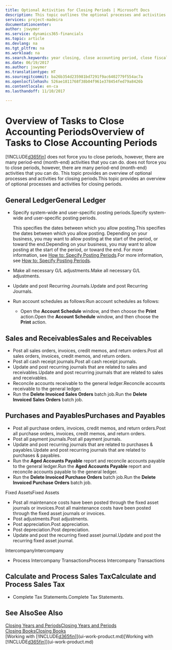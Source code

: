 ```yaml
---
title: Optional Activities for Closing Periods | Microsoft Docs
description: This topic outlines the optional processes and activities for closing accounting periods in Dynamics 365.
services: project-madeira
documentationcenter: 
author: jswymer
ms.service: dynamics365-financials
ms.topic: article
ms.devlang: na
ms.tgt_pltfrm: na
ms.workload: na
ms.search.keywords: year closing, close accounting period, close fiscal year, aging, creditor payments, vendor payments
ms.date: 06/19/2017
ms.author: jswymer
ms.translationtype: HT
ms.sourcegitcommit: ba26b354d235981bd7291f9ac6402779f554ac7a
ms.openlocfilehash: 526ae1811768f38b04f961e378454fed79a8426b
ms.contentlocale: en-ca
ms.lasthandoff: 11/10/2017

---
```

# <a name="overview-of-tasks-to-close-accounting-periods"></a><span data-ttu-id="7443a-103">Overview of Tasks to Close Accounting Periods</span><span class="sxs-lookup"><span data-stu-id="7443a-103">Overview of Tasks to Close Accounting Periods</span></span>
[!INCLUDE[d365fin](includes/d365fin_md.md)]<span data-ttu-id="7443a-104"> does not force you to close periods, however, there are many period-end (month-end) activities that you can do.</span><span class="sxs-lookup"><span data-stu-id="7443a-104"> does not force you to close periods, however, there are many period-end (month-end) activities that you can do.</span></span> <span data-ttu-id="7443a-105">This topic provides an overview of optional processes and activities for closing periods.</span><span class="sxs-lookup"><span data-stu-id="7443a-105">This topic provides an overview of optional processes and activities for closing periods.</span></span>  

## <a name="general-ledger"></a><span data-ttu-id="7443a-106">General Ledger</span><span class="sxs-lookup"><span data-stu-id="7443a-106">General Ledger</span></span>
* <span data-ttu-id="7443a-107">Specify system-wide and user-specific posting periods.</span><span class="sxs-lookup"><span data-stu-id="7443a-107">Specify system-wide and user-specific posting periods.</span></span>  

    <span data-ttu-id="7443a-108">This specifies the dates between which you allow posting.</span><span class="sxs-lookup"><span data-stu-id="7443a-108">This specifies the dates between which you allow posting.</span></span> <span data-ttu-id="7443a-109">Depending on your business, you may want to allow posting at the start of the period, or toward the end.</span><span class="sxs-lookup"><span data-stu-id="7443a-109">Depending on your business, you may want to allow posting at the start of the period, or toward the end.</span></span> <span data-ttu-id="7443a-110">For more information, see [How to: Specify Posting Periods](finance-how-specify-posting-periods.md).</span><span class="sxs-lookup"><span data-stu-id="7443a-110">For more information, see [How to: Specify Posting Periods](finance-how-specify-posting-periods.md).</span></span>  
* <span data-ttu-id="7443a-111">Make all necessary G/L adjustments.</span><span class="sxs-lookup"><span data-stu-id="7443a-111">Make all necessary G/L adjustments.</span></span>  
* <span data-ttu-id="7443a-112">Update and post Recurring Journals.</span><span class="sxs-lookup"><span data-stu-id="7443a-112">Update and post Recurring Journals.</span></span>  
  <!--* Process Consolidations-->
* <span data-ttu-id="7443a-113">Run account schedules as follows:</span><span class="sxs-lookup"><span data-stu-id="7443a-113">Run account schedules as follows:</span></span>  
  * <span data-ttu-id="7443a-114">Open the **Account Schedule** window, and then choose the **Print** action.</span><span class="sxs-lookup"><span data-stu-id="7443a-114">Open the **Account Schedule** window, and then choose the **Print** action.</span></span>  

## <a name="sales-and-receivables"></a><span data-ttu-id="7443a-115">Sales and Receivables</span><span class="sxs-lookup"><span data-stu-id="7443a-115">Sales and Receivables</span></span>
* <span data-ttu-id="7443a-116">Post all sales orders, invoices, credit memos, and return orders.</span><span class="sxs-lookup"><span data-stu-id="7443a-116">Post all sales orders, invoices, credit memos, and return orders.</span></span>  
* <span data-ttu-id="7443a-117">Post all cash receipt journals.</span><span class="sxs-lookup"><span data-stu-id="7443a-117">Post all cash receipt journals.</span></span>  
* <span data-ttu-id="7443a-118">Update and post recurring journals that are related to sales and receivables.</span><span class="sxs-lookup"><span data-stu-id="7443a-118">Update and post recurring journals that are related to sales and receivables.</span></span>  
* <span data-ttu-id="7443a-119">Reconcile accounts receivable to the general ledger.</span><span class="sxs-lookup"><span data-stu-id="7443a-119">Reconcile accounts receivable to the general ledger.</span></span>  
* <span data-ttu-id="7443a-120">Run the **Delete Invoiced Sales Orders** batch job.</span><span class="sxs-lookup"><span data-stu-id="7443a-120">Run the **Delete Invoiced Sales Orders** batch job.</span></span>  

## <a name="purchases-and-payables"></a><span data-ttu-id="7443a-121">Purchases and Payables</span><span class="sxs-lookup"><span data-stu-id="7443a-121">Purchases and Payables</span></span>
* <span data-ttu-id="7443a-122">Post all purchase orders, invoices, credit memos, and return orders.</span><span class="sxs-lookup"><span data-stu-id="7443a-122">Post all purchase orders, invoices, credit memos, and return orders.</span></span>  
* <span data-ttu-id="7443a-123">Post all payment journals.</span><span class="sxs-lookup"><span data-stu-id="7443a-123">Post all payment journals.</span></span>  
* <span data-ttu-id="7443a-124">Update and post recurring journals that are related to purchases & payables.</span><span class="sxs-lookup"><span data-stu-id="7443a-124">Update and post recurring journals that are related to purchases & payables.</span></span>  
* <span data-ttu-id="7443a-125">Run the **Aged Accounts Payable** report and reconcile accounts payable to the general ledger.</span><span class="sxs-lookup"><span data-stu-id="7443a-125">Run the **Aged Accounts Payable** report and reconcile accounts payable to the general ledger.</span></span>  
* <span data-ttu-id="7443a-126">Run the **Delete Invoiced Purchase Orders** batch job.</span><span class="sxs-lookup"><span data-stu-id="7443a-126">Run the **Delete Invoiced Purchase Orders** batch job.</span></span>  

<span data-ttu-id="7443a-127">Fixed Assets</span><span class="sxs-lookup"><span data-stu-id="7443a-127">Fixed Assets</span></span>
* <span data-ttu-id="7443a-128">Post all maintenance costs have been posted through the fixed asset journals or invoices.</span><span class="sxs-lookup"><span data-stu-id="7443a-128">Post all maintenance costs have been posted through the fixed asset journals or invoices.</span></span>
* <span data-ttu-id="7443a-129">Post adjustments.</span><span class="sxs-lookup"><span data-stu-id="7443a-129">Post adjustments.</span></span>
* <span data-ttu-id="7443a-130">Post appreciation.</span><span class="sxs-lookup"><span data-stu-id="7443a-130">Post appreciation.</span></span>
* <span data-ttu-id="7443a-131">Post depreciation.</span><span class="sxs-lookup"><span data-stu-id="7443a-131">Post depreciation.</span></span>
* <span data-ttu-id="7443a-132">Update and post the recurring fixed asset journal.</span><span class="sxs-lookup"><span data-stu-id="7443a-132">Update and post the recurring fixed asset journal.</span></span>

<span data-ttu-id="7443a-133">Intercompany</span><span class="sxs-lookup"><span data-stu-id="7443a-133">Intercompany</span></span>
* <span data-ttu-id="7443a-134">Process Intercompany Transactions</span><span class="sxs-lookup"><span data-stu-id="7443a-134">Process Intercompany Transactions</span></span>

## <a name="calculate-and-process-sales-tax"></a><span data-ttu-id="7443a-135">Calculate and Process Sales Tax</span><span class="sxs-lookup"><span data-stu-id="7443a-135">Calculate and Process Sales Tax</span></span>
* <span data-ttu-id="7443a-136">Complete Tax Statements.</span><span class="sxs-lookup"><span data-stu-id="7443a-136">Complete Tax Statements.</span></span>  

## <a name="see-also"></a><span data-ttu-id="7443a-137">See Also</span><span class="sxs-lookup"><span data-stu-id="7443a-137">See Also</span></span>
[<span data-ttu-id="7443a-138">Closing Years and Periods</span><span class="sxs-lookup"><span data-stu-id="7443a-138">Closing Years and Periods</span></span>](year-close-years-periods.md)  
[<span data-ttu-id="7443a-139">Closing Books</span><span class="sxs-lookup"><span data-stu-id="7443a-139">Closing Books</span></span>](year-close-books.md)  
<span data-ttu-id="7443a-140">[Working with [!INCLUDE[d365fin](includes/d365fin_md.md)]](ui-work-product.md)</span><span class="sxs-lookup"><span data-stu-id="7443a-140">[Working with [!INCLUDE[d365fin](includes/d365fin_md.md)]](ui-work-product.md)</span></span>

